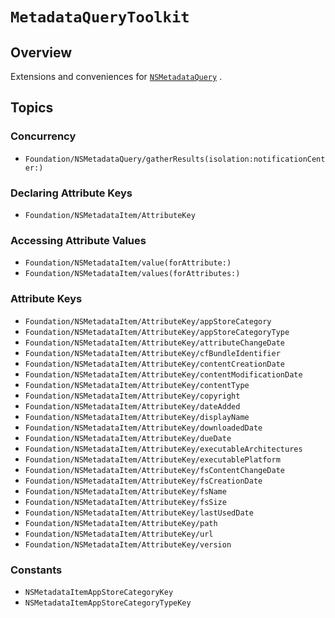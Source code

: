 # ``MetadataQueryToolkit``

## Overview

Extensions and conveniences for
[`NSMetadataQuery`](https://developer.apple.com/documentation/foundation/nsmetadataquery)
.

## Topics

### Concurrency

- ``Foundation/NSMetadataQuery/gatherResults(isolation:notificationCenter:)``

### Declaring Attribute Keys

- ``Foundation/NSMetadataItem/AttributeKey``

### Accessing Attribute Values

- ``Foundation/NSMetadataItem/value(forAttribute:)``
- ``Foundation/NSMetadataItem/values(forAttributes:)``

### Attribute Keys

- ``Foundation/NSMetadataItem/AttributeKey/appStoreCategory``
- ``Foundation/NSMetadataItem/AttributeKey/appStoreCategoryType``
- ``Foundation/NSMetadataItem/AttributeKey/attributeChangeDate``
- ``Foundation/NSMetadataItem/AttributeKey/cfBundleIdentifier``
- ``Foundation/NSMetadataItem/AttributeKey/contentCreationDate``
- ``Foundation/NSMetadataItem/AttributeKey/contentModificationDate``
- ``Foundation/NSMetadataItem/AttributeKey/contentType``
- ``Foundation/NSMetadataItem/AttributeKey/copyright``
- ``Foundation/NSMetadataItem/AttributeKey/dateAdded``
- ``Foundation/NSMetadataItem/AttributeKey/displayName``
- ``Foundation/NSMetadataItem/AttributeKey/downloadedDate``
- ``Foundation/NSMetadataItem/AttributeKey/dueDate``
- ``Foundation/NSMetadataItem/AttributeKey/executableArchitectures``
- ``Foundation/NSMetadataItem/AttributeKey/executablePlatform``
- ``Foundation/NSMetadataItem/AttributeKey/fsContentChangeDate``
- ``Foundation/NSMetadataItem/AttributeKey/fsCreationDate``
- ``Foundation/NSMetadataItem/AttributeKey/fsName``
- ``Foundation/NSMetadataItem/AttributeKey/fsSize``
- ``Foundation/NSMetadataItem/AttributeKey/lastUsedDate``
- ``Foundation/NSMetadataItem/AttributeKey/path``
- ``Foundation/NSMetadataItem/AttributeKey/url``
- ``Foundation/NSMetadataItem/AttributeKey/version``

### Constants

- ``NSMetadataItemAppStoreCategoryKey``
- ``NSMetadataItemAppStoreCategoryTypeKey``